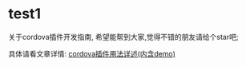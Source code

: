 # test1
关于cordova插件开发指南, 希望能帮到大家,觉得不错的朋友请给个star吧;

具体请看文章详情:
[cordova插件用法详述(内含demo)](https://www.jianshu.com/p/138568e87e7e)
